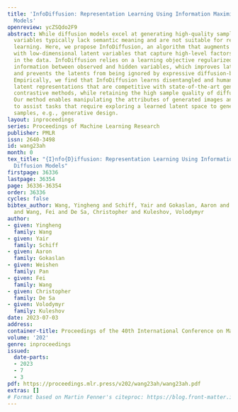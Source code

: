 ```yaml
---
title: 'InfoDiffusion: Representation Learning Using Information Maximizing Diffusion
  Models'
openreview: ycZSQdo2F9
abstract: While diffusion models excel at generating high-quality samples, their latent
  variables typically lack semantic meaning and are not suitable for representation
  learning. Here, we propose InfoDiffusion, an algorithm that augments diffusion models
  with low-dimensional latent variables that capture high-level factors of variation
  in the data. InfoDiffusion relies on a learning objective regularized with the mutual
  information between observed and hidden variables, which improves latent space quality
  and prevents the latents from being ignored by expressive diffusion-based decoders.
  Empirically, we find that InfoDiffusion learns disentangled and human-interpretable
  latent representations that are competitive with state-of-the-art generative and
  contrastive methods, while retaining the high sample quality of diffusion models.
  Our method enables manipulating the attributes of generated images and has the potential
  to assist tasks that require exploring a learned latent space to generate quality
  samples, e.g., generative design.
layout: inproceedings
series: Proceedings of Machine Learning Research
publisher: PMLR
issn: 2640-3498
id: wang23ah
month: 0
tex_title: "{I}nfo{D}iffusion: Representation Learning Using Information Maximizing
  Diffusion Models"
firstpage: 36336
lastpage: 36354
page: 36336-36354
order: 36336
cycles: false
bibtex_author: Wang, Yingheng and Schiff, Yair and Gokaslan, Aaron and Pan, Weishen
  and Wang, Fei and De Sa, Christopher and Kuleshov, Volodymyr
author:
- given: Yingheng
  family: Wang
- given: Yair
  family: Schiff
- given: Aaron
  family: Gokaslan
- given: Weishen
  family: Pan
- given: Fei
  family: Wang
- given: Christopher
  family: De Sa
- given: Volodymyr
  family: Kuleshov
date: 2023-07-03
address: 
container-title: Proceedings of the 40th International Conference on Machine Learning
volume: '202'
genre: inproceedings
issued:
  date-parts:
  - 2023
  - 7
  - 3
pdf: https://proceedings.mlr.press/v202/wang23ah/wang23ah.pdf
extras: []
# Format based on Martin Fenner's citeproc: https://blog.front-matter.io/posts/citeproc-yaml-for-bibliographies/
---
```

